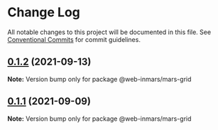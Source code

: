 # Change Log

All notable changes to this project will be documented in this file.
See [Conventional Commits](https://conventionalcommits.org) for commit guidelines.

## [0.1.2](https://github.com/MarsGotta/web-inmars/compare/@web-inmars/mars-grid@0.1.1...@web-inmars/mars-grid@0.1.2) (2021-09-13)

**Note:** Version bump only for package @web-inmars/mars-grid





## [0.1.1](https://github.com/MarsGotta/web-inmars/compare/@web-inmars/mars-grid@0.1.0...@web-inmars/mars-grid@0.1.1) (2021-09-09)

**Note:** Version bump only for package @web-inmars/mars-grid
